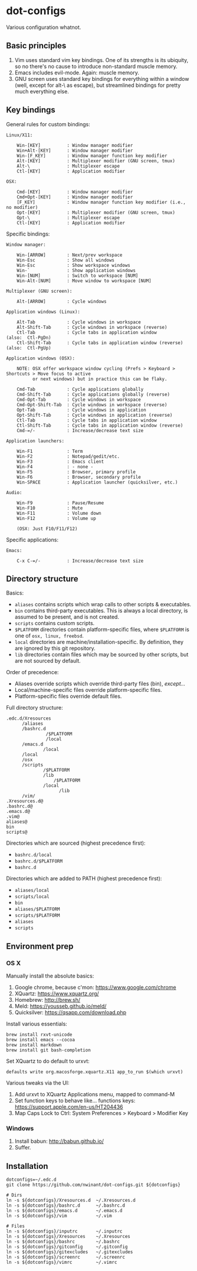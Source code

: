 dot-configs
===========

Various configuration whatnot.


Basic principles
----------------

1. Vim uses standard vim key bindings. One of its strengths is its ubiquity, so no there's no cause to introduce non-standard muscle memory.
2. Emacs includes evil-mode. Again: muscle memory.
3. GNU screen uses standard key bindings for everything within a window (well, except for alt-\ as escape), but streamlined bindings for pretty much everything else.


Key bindings
------------

General rules for custom bindings:
```
Linux/X11:

    Win-[KEY]          : Window manager modifier
    Win+Alt-[KEY]      : Window manager modifier
    Win-[F_KEY]        : Window manager function key modifier
    Alt-[KEY]          : Multiplexer modifier (GNU screen, tmux)
    Alt-\              : Multiplexer escape 
    Ctl-[KEY]          : Application modifier

OSX:

    Cmd-[KEY]          : Window manager modifier
    Cmd+Opt-[KEY]      : Window manager modifier
    [F_KEY]            : Window manager function key modifier (i.e., no modifier)
    Opt-[KEY]          : Multiplexer modifier (GNU screen, tmux)
    Opt-\              : Multiplexer escape 
    Ctl-[KEY]          : Application modifier

```

Specific bindings:
```
Window manager:

    Win-[ARROW]        : Next/prev workspace
    Win-Esc            : Show all windows
    Win-Esc            : Show workspace windows
    Win-`              : Show application windows
    Win-[NUM]          : Switch to workspace [NUM]
    Win-Alt-[NUM]      : Move window to workspace [NUM]

Multiplexer (GNU screen):

    Alt-[ARROW]        : Cycle windows

Application windows (Linux):

    Alt-Tab            : Cycle windows in workspace
    Alt-Shift-Tab      : Cycle windows in workspace (reverse)
    Ctl-Tab            : Cycle tabs in application window            (also:  Ctl-PgDn)
    Ctl-Shift-Tab      : Cycle tabs in application window (reverse)  (also:  Ctl-PgUp)

Application windows (OSX):

    NOTE: OSX offer workspace window cycling (Prefs > Keyboard > Shortcuts > Move focus to active 
          or next windows) but in practice this can be flaky.

    Cmd-Tab            : Cycle applications globally
    Cmd-Shift-Tab      : Cycle applications globally (reverse)
    Cmd-Opt-Tab        : Cycle windows in workspace
    Cmd-Opt-Shift-Tab  : Cycle windows in workspace (reverse)
    Opt-Tab            : Cycle windows in application
    Opt-Shift-Tab      : Cycle windows in application (reverse)
    Ctl-Tab            : Cycle tabs in application window
    Ctl-Shift-Tab      : Cycle tabs in application window (reverse)
    Cmd-=/-            : Increase/decrease text size

Application launchers:

    Win-F1             : Term
    Win-F2             : Notepad/gedit/etc.
    Win-F3             : Emacs client
    Win-F4             : - none -
    Win-F5             : Browser, primary profile
    Win-F6             : Browser, secondary profile
    Win-SPACE          : Application launcher (quicksilver, etc.)

Audio:

    Win-F9             : Pause/Resume
    Win-F10            : Mute
    Win-F11            : Volume down
    Win-F12            : Volume up
    
    (OSX: Just F10/F11/F12)
```
Specific applications:
````
Emacs:

    C-x C-=/-          : Increase/decrease text size
````


Directory structure
-------------------

Basics:

* `aliases` contains scripts which wrap calls to other scripts & executables.
* `bin` contains third-party executables. 
   This is always a local directory, is assumed to be present, and is not created.
* `scripts` contains custom scripts.
* `$PLATFORM` directories contain platform-specific files, 
   where `$PLATFORM` is one of `osx, linux, freebsd`.
* `local` directories are machine/installation-specific. 
   By definition, they are ignored by this git repository.
* `lib` directories contain files which may be sourced by other scripts,
   but are not sourced by default.

Order of precedence: 

* Aliases override scripts which override third-party files (bin), _except..._
* Local/machine-specific files override platform-specific files.
* Platform-specific files override default files.

Full directory structure:
 
    .edc.d/Xresources
          /aliases
          /bashrc.d
                   /$PLATFORM
                   /local
          /emacs.d
                  /local
          /local
          /osx
          /scripts
                  /$PLATFORM
                  /lib
                      /$PLATFORM
                  /local
                        /lib
          /vim/
    .Xresources.d@
    .bashrc.d@
    .emacs.d@
    .vim@
    aliases@
    bin
    scripts@

Directories which are sourced (highest precedence first):

* `bashrc.d/local`
* `bashrc.d/$PLATFORM`
* `bashrc.d`

Directories which are added to PATH (highest precedence first):

* `aliases/local`
* `scripts/local`
* `bin`
* `aliases/$PLATFORM`
* `scripts/$PLATFORM`
* `aliases`
* `scripts`


Environment prep
-----------------

### OS X

Manually install the absolute basics:

1. Google chrome, because c'mon: https://www.google.com/chrome
2. XQuartz:      https://www.xquartz.org/
3. Homebrew:     http://brew.sh/
4. Meld:         https://yousseb.github.io/meld/
5. Quicksilver:  https://qsapp.com/download.php

Install various essentials:

    brew install rxvt-unicode
    brew install emacs --cocoa
    brew install markdown
    brew install git bash-completion

Set XQuartz to do default to urxvt:

    defaults write org.macosforge.xquartz.X11 app_to_run $(which urxvt)

Various tweaks via the UI:

1. Add urxvt to XQuartz Applications menu, mapped to command-M
2. Set function keys to behave like... functions keys: https://support.apple.com/en-us/HT204436 
3. Map Caps Lock to Ctrl: System Preferences > Keyboard > Modifier Key


### Windows

1. Install babun: http://babun.github.io/
2. Suffer.


Installation
------------

    dotconfigs=~/.edc.d
    git clone https://github.com/nwinant/dot-configs.git ${dotconfigs}

    # Dirs
    ln -s ${dotconfigs}/Xresources.d  ~/.Xresources.d
    ln -s ${dotconfigs}/bashrc.d      ~/.bashrc.d
    ln -s ${dotconfigs}/emacs.d       ~/.emacs.d
    ln -s ${dotconfigs}/vim           ~/.vim

    # Files
    ln -s ${dotconfigs}/inputrc       ~/.inputrc
    ln -s ${dotconfigs}/Xresources    ~/.Xresources
    ln -s ${dotconfigs}/bashrc        ~/.bashrc
    ln -s ${dotconfigs}/gitconfig     ~/.gitconfig
    ln -s ${dotconfigs}/gitexcludes   ~/.gitexcludes
    ln -s ${dotconfigs}/screenrc      ~/.screenrc
    ln -s ${dotconfigs}/vimrc         ~/.vimrc


